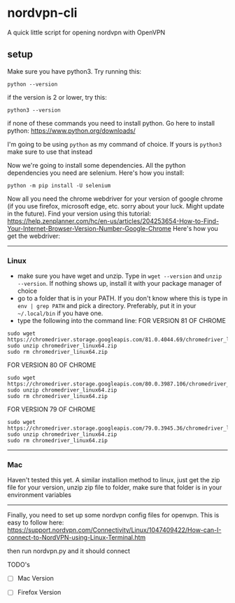 # nordvpn-cli
A quick little script for opening nordvpn with OpenVPN

## setup

Make sure you have python3. Try running this:

`python --version`

if the version is 2 or lower, try this:

`python3 --version`

if none of these commands you need to install python. Go here to install python: https://www.python.org/downloads/

I'm going to be using `python` as my command of choice. If yours is `python3` make sure to use that instead

Now we're going to install some dependencies. All the python dependencies you need are selenium. Here's how you install:

```
python -m pip install -U selenium
```

Now all you need the chrome webdriver for your version of google chrome (if you use firefox, microsoft edge, etc. sorry about your luck. Might update in the future). 
Find your version using this tutorial: https://help.zenplanner.com/hc/en-us/articles/204253654-How-to-Find-Your-Internet-Browser-Version-Number-Google-Chrome
Here's how you get the webdriver:

---
### Linux

- make sure you have wget and unzip. Type in `wget --version` and `unzip --version`. If nothing shows up, 
install it with your package manager of choice
- go to a folder that is in your PATH. If you don't know where this is type in `env | grep PATH` and pick a directory. Preferably, put it in your
`~/.local/bin` if you have one.
- type the following into the command line:
FOR VERSION 81 OF CHROME
```
sudo wget https://chromedriver.storage.googleapis.com/81.0.4044.69/chromedriver_linux64.zip
sudo unzip chromedriver_linux64.zip
sudo rm chromedriver_linux64.zip
```
FOR VERSION 80 OF CHROME
```
sudo wget https://chromedriver.storage.googleapis.com/80.0.3987.106/chromedriver_linux64.zip
sudo unzip chromedriver_linux64.zip
sudo rm chromedriver_linux64.zip
```
FOR VERSION 79 OF CHROME
```
sudo wget https://chromedriver.storage.googleapis.com/79.0.3945.36/chromedriver_linux64.zip
sudo unzip chromedriver_linux64.zip
sudo rm chromedriver_linux64.zip
```
---
### Mac

Haven't tested this yet. A similar installion method to linux, just get the zip file for your version, unzip zip file to folder, 
make sure that folder is in your environment variables

---

Finally, you need to set up some nordvpn config files for openvpn. This is easy to follow here: https://support.nordvpn.com/Connectivity/Linux/1047409422/How-can-I-connect-to-NordVPN-using-Linux-Terminal.htm

then run nordvpn.py and it should connect

TODO's
- [ ] Mac Version
- [ ] Firefox Version

